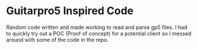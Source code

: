 # Guitarpro5 Inspired Code
Random code written and made working to read and parse gp5 files. I had to quickly try out a POC (Proof of concept) for a potential client
so I messed around with some of the code in the repo. 
